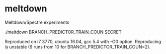 # meltdown
Meltdown/Spectre experiments

./meltdown BRANCH_PREDICTOR_TRAIN_COUN SECRET
 

Reproduced on i7 3770, ubuntu 16.04, gcc 5.4 with -O0 option. Reproducing is unstable (6 runs from 10 for BRANCH_PREDICTOR_TRAIN_COUN=2).
